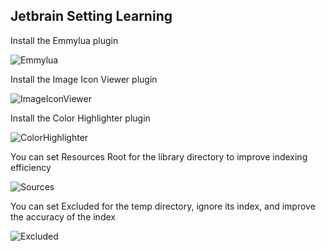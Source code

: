 ## Jetbrain Setting Learning

Install the Emmylua plugin

![Emmylua](/assets/emmylua.png)

Install the Image Icon Viewer plugin

![ImageIconViewer](/assets/imageIconViewer.png)

Install the Color Highlighter plugin

![ColorHighlighter](/assets/colorHighlighter.png)

You can set Resources Root for the library directory to improve indexing efficiency

![Sources](/assets/jetbrain1.png)

You can set Excluded for the temp directory, ignore its index, and improve the accuracy of the index

![Excluded](/assets/jetbrain2.png)
